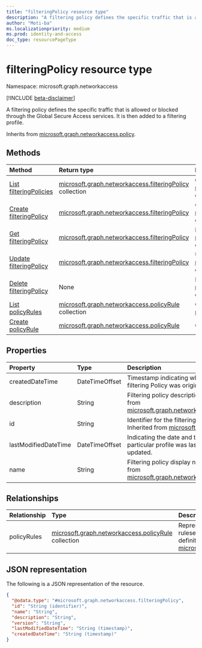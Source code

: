 ```yaml
---
title: "filteringPolicy resource type"
description: "A filtering policy defines the specific traffic that is allowed or blocked through the Global Secure Access services. It is then added to a filtering profile."
author: "Moti-ba"
ms.localizationpriority: medium
ms.prod: identity-and-access
doc_type: resourcePageType
---
```


# filteringPolicy resource type

Namespace: microsoft.graph.networkaccess

[!INCLUDE [beta-disclaimer](../../includes/beta-disclaimer.md)]

A filtering policy defines the specific traffic that is allowed or blocked through the Global Secure Access services. It is then added to a filtering profile.

Inherits from [microsoft.graph.networkaccess.policy](../resources/networkaccess-policy.md).

## Methods
|Method|Return type|Description|
|:---|:---|:---|
|[List filteringPolicies](../api/networkaccess-networkaccessroot-list-filteringpolicies.md)|[microsoft.graph.networkaccess.filteringPolicy](../resources/networkaccess-filteringpolicy.md) collection|Get a list of the [microsoft.graph.networkaccess.filteringPolicy](../resources/networkaccess-filteringpolicy.md) objects and their properties.|
|[Create filteringPolicy](../api/networkaccess-filteringpolicy-post-policyrules.md)|[microsoft.graph.networkaccess.filteringPolicy](../resources/networkaccess-filteringpolicy.md)|Create a new [microsoft.graph.networkaccess.filteringPolicy](../resources/networkaccess-filteringpolicy.md) object.|
|[Get filteringPolicy](../api/networkaccess-filteringpolicy-get.md)|[microsoft.graph.networkaccess.filteringPolicy](../resources/networkaccess-filteringpolicy.md)|Read the properties and relationships of a [microsoft.graph.networkaccess.filteringPolicy](../resources/networkaccess-filteringpolicy.md) object.|
|[Update filteringPolicy](../api/networkaccess-filteringprofile-update.md)|[microsoft.graph.networkaccess.filteringPolicy](../resources/networkaccess-filteringpolicy.md)|Update the properties of a [microsoft.graph.networkaccess.filteringPolicy](../resources/networkaccess-filteringpolicy.md) object.|
|[Delete filteringPolicy](../api/networkaccess-filteringprofile-delete-policies.md)|None|Delete a [microsoft.graph.networkaccess.filteringPolicy](../resources/networkaccess-filteringpolicy.md) object.|
|[List policyRules](../api/networkaccess-policy-list-policyrules.md)|[microsoft.graph.networkaccess.policyRule](../resources/networkaccess-policyrule.md) collection|Get the policyRule resources from the policyRules navigation property.|
|[Create policyRule](../api/networkaccess-filteringpolicy-post-policyrules.md)|[microsoft.graph.networkaccess.policyRule](../resources/networkaccess-policyrule.md)|Create a new policyRule object.|

## Properties
|Property|Type|Description|
|:---|:---|:---|
|createdDateTime|DateTimeOffset|Timestamp indicating when the filtering Policy was originally created.|
|description|String|Filtering policy description. Inherited from [microsoft.graph.networkaccess.policy](../resources/networkaccess-policy.md).|
|id|String|Identifier for the filtering policy. Inherited from [microsoft.graph.entity](../resources/entity.md).|
|lastModifiedDateTime|DateTimeOffset|Indicating the date and time when a particular profile was last modified or updated.|
|name|String|Filtering policy display name. Inherited from [microsoft.graph.networkaccess.policy](../resources/networkaccess-policy.md).|

## Relationships
|Relationship|Type|Description|
|:---|:---|:---|
|policyRules|[microsoft.graph.networkaccess.policyRule](../resources/networkaccess-policyrule.md) collection|Represents the definition of the policy ruleset that makes up the core definition of a policy. Inherited from [microsoft.graph.networkaccess.policy](../resources/networkaccess-policy.md)|

## JSON representation
The following is a JSON representation of the resource.
<!-- {
  "blockType": "resource",
  "keyProperty": "id",
  "@odata.type": "microsoft.graph.networkaccess.filteringPolicy",
  "baseType": "microsoft.graph.networkaccess.policy",
  "openType": false
}
-->
``` json
{
  "@odata.type": "#microsoft.graph.networkaccess.filteringPolicy",
  "id": "String (identifier)",
  "name": "String",
  "description": "String",
  "version": "String",
  "lastModifiedDateTime": "String (timestamp)",
  "createdDateTime": "String (timestamp)"
}
```

